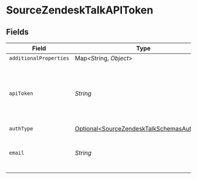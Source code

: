 # SourceZendeskTalkAPIToken


## Fields

| Field                                                                                                                                             | Type                                                                                                                                              | Required                                                                                                                                          | Description                                                                                                                                       |
| ------------------------------------------------------------------------------------------------------------------------------------------------- | ------------------------------------------------------------------------------------------------------------------------------------------------- | ------------------------------------------------------------------------------------------------------------------------------------------------- | ------------------------------------------------------------------------------------------------------------------------------------------------- |
| `additionalProperties`                                                                                                                            | Map\<String, *Object*>                                                                                                                            | :heavy_minus_sign:                                                                                                                                | N/A                                                                                                                                               |
| `apiToken`                                                                                                                                        | *String*                                                                                                                                          | :heavy_check_mark:                                                                                                                                | The value of the API token generated. See the <a href="https://docs.airbyte.com/integrations/sources/zendesk-talk">docs</a> for more information. |
| `authType`                                                                                                                                        | [Optional\<SourceZendeskTalkSchemasAuthType>](../../models/shared/SourceZendeskTalkSchemasAuthType.md)                                            | :heavy_minus_sign:                                                                                                                                | N/A                                                                                                                                               |
| `email`                                                                                                                                           | *String*                                                                                                                                          | :heavy_check_mark:                                                                                                                                | The user email for your Zendesk account.                                                                                                          |